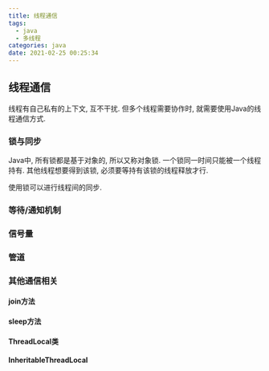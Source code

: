 ```yaml
---
title: 线程通信
tags:
  - java
  - 多线程
categories: java
date: 2021-02-25 00:25:34
---
```

## 线程通信
线程有自己私有的上下文, 互不干扰. 但多个线程需要协作时, 就需要使用Java的线程通信方式.

### 锁与同步
Java中, 所有锁都是基于对象的, 所以又称对象锁. 一个锁同一时间只能被一个线程持有. 其他线程想要得到该锁, 必须要等持有该锁的线程释放才行.

使用锁可以进行线程间的同步.


### 等待/通知机制


### 信号量

### 管道

### 其他通信相关
#### join方法

#### sleep方法

#### ThreadLocal类

#### InheritableThreadLocal

